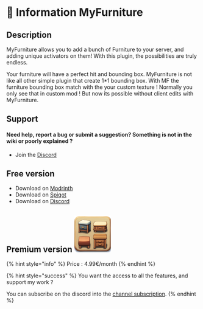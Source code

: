 # 📌 Information MyFurniture

## Description

MyFurniture allows you to add a bunch of Furniture to your server, and adding unique activators on them! With this plugin, the possibilities are truly endless.&#x20;

Your furniture will have a perfect hit and bounding box. MyFurniture is not like all other simple plugin that create 1\*1 bounding box. With MF the furniture bounding box match with the your custom texture ! Normally you only see that in custom mod ! But now its possible without client edits with MyFurniture.

## Support

#### Need help, report a bug or submit a suggestion? Something is not in the wiki or poorly explained ?

* Join the [Discord](https://discord.com/invite/TRmSwJaYNv)

## Free version

* Download on [Modrinth](https://modrinth.com/plugin/myfurniture)
* Download on [Spigot](https://www.spigotmc.org/resources/%E2%9B%A9%EF%B8%8F-myfurniture-%E2%AD%90-add-custom-furniture-%E2%AD%90-clean-hit-and-bounding-box-custom-triggers-quick-setup.79024/)
* Download on [Discord](https://discord.com/channels/701066025516531753/1344653685669498995)

## Premium version <img src="../.gitbook/assets/79024.png" alt="" data-size="line">

{% hint style="info" %}
Price : 4.99€/month
{% endhint %}

{% hint style="success" %}
You want the access to all the features, and support my work ?

&#x20;You can subscribe on the discord into the [channel subscription](https://discord.com/channels/701066025516531753/1333041782010937385).
{% endhint %}
